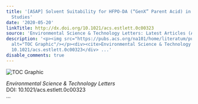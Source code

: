 ```yaml
---
title: '[ASAP] Solvent Suitability for HFPO-DA (“GenX” Parent Acid) in Toxicological
  Studies'
date: '2020-05-20'
linkTitle: http://dx.doi.org/10.1021/acs.estlett.0c00323
source: 'Environmental Science & Technology Letters: Latest Articles (ACS Publications)'
description: '<p><img src="https://pubs.acs.org/na101/home/literatum/publisher/achs/journals/content/estlcu/0/estlcu.ahead-of-print/acs.estlett.0c00323/20200520/images/medium/ez0c00323_0003.gif"
  alt="TOC Graphic"/></p><div><cite>Environmental Science & Technology Letters</cite></div><div>DOI:
  10.1021/acs.estlett.0c00323</div> ...'
disable_comments: true
---
```

<p><img src="https://pubs.acs.org/na101/home/literatum/publisher/achs/journals/content/estlcu/0/estlcu.ahead-of-print/acs.estlett.0c00323/20200520/images/medium/ez0c00323_0003.gif" alt="TOC Graphic"/></p><div><cite>Environmental Science & Technology Letters</cite></div><div>DOI: 10.1021/acs.estlett.0c00323</div> ...